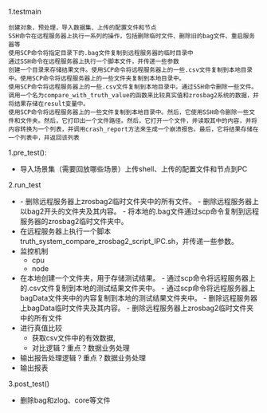 1.testmain

```
创建对象，预处理，导入数据集、上传的配置文件和节点
SSH命令在远程服务器上执行一系列的操作，包括删除临时文件、删除旧的bag文件、重启服务器等
使用SCP命令将指定目录下的.bag文件复制到远程服务器的临时目录中
通过SSH命令在远程服务器上执行一个脚本文件，并传递一些参数
创建一个目录来存储结果文件。使用SCP命令将远程服务器上的一些.csv文件复制到本地目录中。使用SCP命令将远程服务器上的一些文件夹复制到本地目录中。
使用SCP命令将远程服务器上的一些.csv文件复制到本地目录中。通过SSH命令删除一些文件。
调用一个名为compare_with_truth_value的函数来比较真实值和zrosbag2系统的数据，并将结果存储在result变量中。
使用SCP命令将远程服务器上的一些文件复制到本地目录中。然后，它使用SSH命令删除一些文件和文件夹。然后，它打印出一个文件路径。然后，它打开一个文件，并读取其中的内容，并将内容转换为一个列表，并调用crash_report方法来生成一个崩溃报告。最后，它将结果存储在一个列表中，并返回该列表
```

1.pre_test():

- 导入场景集（需要回放哪些场景）上传shell、上传的配置文件和节点到PC

2.run_test

- \- 删除远程服务器上zrosbag2临时文件夹中的所有文件。
  \- 删除远程服务器上以bag2开头的文件夹及其内容。
  \- 将本地的.bag文件通过scp命令复制到远程服务器的zrosbag2临时文件夹中。
- 在远程服务器上执行一个脚本truth_system_compare_zrosbag2_script_IPC.sh，并传递一些参数。
- 监控机制
  - cpu
  - node
- 在本地创建一个文件夹，用于存储测试结果。
  \- 通过scp命令将远程服务器上的.csv文件复制到本地的测试结果文件夹中。
  \- 通过scp命令将远程服务器上bagData文件夹中的内容复制到本地的测试结果文件夹中。
  \- 删除远程服务器上bagData临时文件夹及其内容。
  \- 删除远程服务器上zrosbag2临时文件夹中的所有文件
- 进行真值比较
  - 获取csv文件中的有效数据,
  - 对比逻辑？重点？数据业务处理
- 输出报告处理逻辑？重点？数据业务处理
- 输出报表

3.post_test()

- 删除bag和zlog、core等文件
